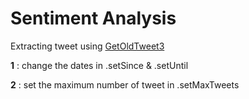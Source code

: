 # Sentiment Analysis
Extracting tweet using [GetOldTweet3](https://github.com/Mottl/GetOldTweets3)

**1** : change the dates in .setSince & .setUntil

**2** : set the maximum number of tweet in .setMaxTweets
